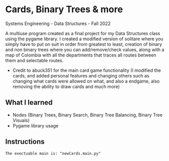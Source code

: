 Cards, Binary Trees & more
===========
Systems Engineering - Data Structures - Fall 2022

A multiuse program created as a final project for my Data Structures class using the pygame library. I created a modified version of solitare where you simply have to put on suit in order from greatest to least, creation of binary and non binary trees where you can add/remove/check values, along with a map of Colombia with all the departments that traces all routes between them and selectable routes.
- Credit to abuck351 for the main card game functionality (I modified the cards, and added personal features and changing others such as changing what cards were allowed on what, and also a endgame, also removing the ability to draw cards and much more)

What I learned
----------------------------
- Nodes (Binary Trees, Binary Search, Binary Tree Balancing, Binary Tree Visuals)
- Pygame library usage

Instructions
----------------------------------

	The exectuable main is: "newCards.main.py"
